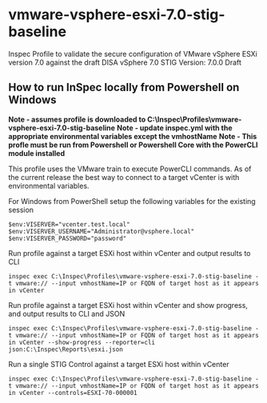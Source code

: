 # vmware-vsphere-esxi-7.0-stig-baseline
Inspec Profile to validate the secure configuration of VMware vSphere ESXi version 7.0 against the draft DISA vSphere 7.0 STIG
Version: 7.0.0 Draft

## How to run InSpec locally from Powershell on Windows

**Note - assumes profile is downloaded to C:\Inspec\Profiles\vmware-vsphere-esxi-7.0-stig-baseline**
**Note - update inspec.yml with the appropriate environmental variables except the vmhostName**
**Note - This profle must be run from Powershell or Powershell Core with the PowerCLI module installed**

This profile uses the VMware train to execute PowerCLI commands.  As of the current release the best way to connect to a target vCenter is with environmental variables.

For Windows from PowerShell setup the following variables for the existing session
```
$env:VISERVER="vcenter.test.local"
$env:VISERVER_USERNAME="Administrator@vsphere.local"
$env:VISERVER_PASSWORD="password"
```

Run profile against a target ESXi host within vCenter and output results to CLI
```
inspec exec C:\Inspec\Profiles\vmware-vsphere-esxi-7.0-stig-baseline -t vmware:// --input vmhostName=IP or FQDN of target host as it appears in vCenter
```

Run profile against a target ESXi host within vCenter and show progress, and output results to CLI and JSON
```
inspec exec C:\Inspec\Profiles\vmware-vsphere-esxi-7.0-stig-baseline -t vmware:// --input vmhostName=IP or FQDN of target host as it appears in vCenter --show-progress --reporter=cli json:C:\Inspec\Reports\esxi.json
```

Run a single STIG Control against a target ESXi host within vCenter
```
inspec exec C:\Inspec\Profiles\vmware-vsphere-esxi-7.0-stig-baseline -t vmware:// --input vmhostName=IP or FQDN of target host as it appears in vCenter --controls=ESXI-70-000001
```